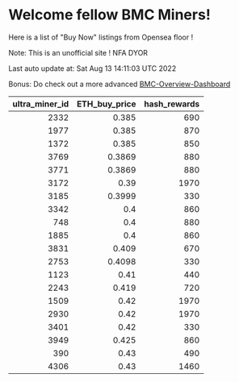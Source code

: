 # Welcome fellow BMC Miners!
Here is a list of "Buy Now" listings from Opensea floor !

Note: This is an unofficial site ! NFA DYOR

Last auto update at: Sat Aug 13 14:11:03 UTC 2022

Bonus: Do check out a more advanced [BMC-Overview-Dashboard](https://dune.com/defifunk/BMC-Overview-Dashboard)


|   ultra_miner_id |   ETH_buy_price |   hash_rewards |
|-----------------:|----------------:|---------------:|
|             2332 |          0.385  |            690 |
|             1977 |          0.385  |            870 |
|             1372 |          0.385  |            850 |
|             3769 |          0.3869 |            880 |
|             3771 |          0.3869 |            880 |
|             3172 |          0.39   |           1970 |
|             3185 |          0.3999 |            330 |
|             3342 |          0.4    |            860 |
|              748 |          0.4    |            880 |
|             1885 |          0.4    |            860 |
|             3831 |          0.409  |            670 |
|             2753 |          0.4098 |            330 |
|             1123 |          0.41   |            440 |
|             2243 |          0.419  |            720 |
|             1509 |          0.42   |           1970 |
|             2930 |          0.42   |           1970 |
|             3401 |          0.42   |            330 |
|             3949 |          0.425  |            860 |
|              390 |          0.43   |            490 |
|             4306 |          0.43   |           1460 |